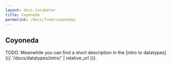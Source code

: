 ```yaml
---
layout: docs-incubator
title: Coyoneda
permalink: /docs/free/coyoneda/
---
```


## Coyoneda





TODO. Meanwhile you can find a short description in the [intro to datatypes]({{ '/docs/datatypes/intro/' | relative_url }}).
